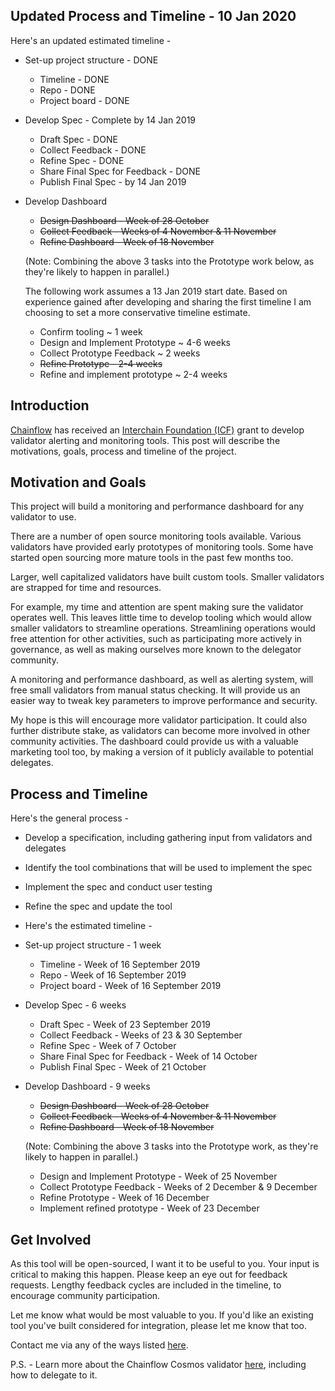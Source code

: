 ## Updated Process and Timeline - 10 Jan 2020

Here's an updated estimated timeline -

* Set-up project structure - DONE
  * Timeline - DONE
  * Repo - DONE
  * Project board - DONE
  
* Develop Spec - Complete by 14 Jan 2019
  * Draft Spec - DONE
  * Collect Feedback - DONE
  * Refine Spec - DONE
  * Share Final Spec for Feedback - DONE
  * Publish Final Spec - by 14 Jan 2019
  
* Develop Dashboard
  * ~~Design Dashboard - Week of 28 October~~
  * ~~Collect Feedback - Weeks of 4 November & 11 November~~
  * ~~Refine Dashboard - Week of 18 November~~
  
  (Note: Combining the above 3 tasks into the Prototype work below, as they're likely to happen in parallel.)
  
  The following work assumes a 13 Jan 2019 start date. 
  Based on experience gained after developing and sharing the first timeline I am choosing to set a more conservative timeline estimate.
  
  * Confirm tooling ~ 1 week
  * Design and Implement Prototype ~ 4-6 weeks
  * Collect Prototype Feedback ~ 2 weeks
  * ~~Refine Prototype - 2-4 weeks~~
  * Refine and implement prototype ~ 2-4 weeks
  
## Introduction

[Chainflow](https://chainflow.io) has received an [Interchain Foundation (ICF)](https://interchain.io/) grant to develop validator alerting and monitoring tools. This post will describe the motivations, goals, process and timeline of the project.

## Motivation and Goals

This project will build a monitoring and performance dashboard for any validator to use.

There are a number of open source monitoring tools available. Various validators have provided early prototypes of monitoring tools. Some have started open sourcing more mature tools in the past few months too.

Larger, well capitalized validators have built custom tools. Smaller validators are strapped for time and resources.

For example, my time and attention are spent making sure the validator operates well. This leaves little time to develop tooling which would allow smaller validators to streamline operations. Streamlining operations would free attention for other activities, such as participating more actively in governance, as well as making ourselves more known to the delegator community.

A monitoring and performance dashboard, as well as alerting system, will free small validators from manual status checking. It will provide us an easier way to tweak key parameters to improve performance and security.

My hope is this will encourage more validator participation. It could also further distribute stake, as validators can become more involved in other community activities. The dashboard could provide us with a valuable marketing tool too, by making a version of it publicly available to potential delegates.

## Process and Timeline

Here's the general process  -

* Develop a specification, including gathering input from validators and delegates
* Identify the tool combinations that will be used to implement the spec
* Implement the spec and conduct user testing
* Refine the spec and update the tool
* Here's the estimated timeline -


* Set-up project structure - 1 week
  * Timeline - Week of 16 September 2019
  * Repo - Week of 16 September 2019
   * Project board - Week of 16 September 2019
* Develop Spec - 6 weeks
  * Draft Spec - Week of 23 September 2019
  * Collect Feedback - Weeks of 23 & 30 September
  * Refine Spec - Week of 7 October
  * Share Final Spec for Feedback - Week of 14 October
  * Publish Final Spec - Week of 21 October
* Develop Dashboard - 9 weeks
  * ~~Design Dashboard - Week of 28 October~~
  * ~~Collect Feedback - Weeks of 4 November & 11 November~~
  * ~~Refine Dashboard - Week of 18 November~~
  
  (Note: Combining the above 3 tasks into the Prototype work, as they're likely to happen in parallel.)
  
  * Design and Implement Prototype - Week of 25 November
  * Collect Prototype Feedback - Weeks of 2 December & 9 December
  * Refine Prototype - Week of 16 December
  * Implement refined prototype - Week of 23 December

## Get Involved

As this tool will be open-sourced, I want it to be useful to you. Your input is critical to making this happen. Please keep an eye out for feedback requests. Lengthy feedback cycles are included in the timeline, to encourage community participation.

Let me know what would be most valuable to you. If you'd like an existing tool you've built considered for integration, please let me know that too.

Contact me via any of the ways listed [here](https://chainflow.io/contact).

P.S. - Learn more about the Chainflow Cosmos validator [here](https://chainflow.io/staking), including how to delegate to it.

